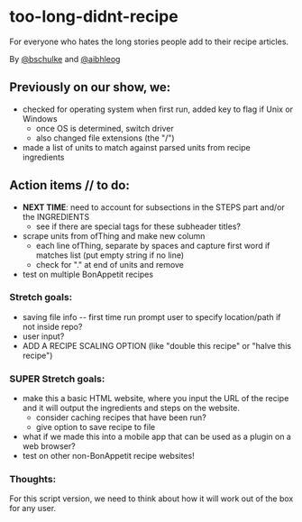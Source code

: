 # too-long-didnt-recipe
For everyone who hates the long stories people add to their recipe articles.

By [@bschulke](https://github.com/bschulke) and [@aibhleog](https://github.com/aibhleog)

## Previously on our show, we:
* checked for operating system when first run, added key to flag if Unix or Windows
  * once OS is determined, switch driver
  * also changed file extensions (the "/")
* made a list of units to match against parsed units from recipe ingredients

## Action items // to do:

* **NEXT TIME**: need to account for subsections in the STEPS part and/or the INGREDIENTS
  * see if there are special tags for these subheader titles?
* scrape units from ofThing and make new column
  * each line ofThing, separate by spaces and capture first word if matches list (put empty string if no line)
  * check for "." at end of units and remove
* test on multiple BonAppetit recipes


### Stretch goals:
* saving file info -- first time run prompt user to specify location/path if not inside repo?
* user input?
* ADD A RECIPE SCALING OPTION (like "double this recipe" or "halve this recipe")


### SUPER Stretch goals:
* make this a basic HTML website, where you input the URL of the recipe and it will output the ingredients and steps on the website.
  * consider caching recipes that have been run?
  * give option to save recipe to file
* what if we made this into a mobile app that can be used as a plugin on a web browser?
* test on other non-BonAppetit recipe websites!

### Thoughts:
For this script version, we need to think about how it will work out of the box for any user.
